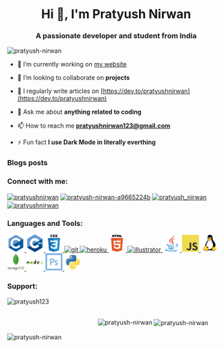 <h1 align="center">Hi 👋, I'm Pratyush Nirwan</h1>
<h3 align="center">A passionate developer and student from India</h3>

<p align="left"> <img src="https://komarev.com/ghpvc/?username=pratyush-nirwan&label=Profile%20views&color=0e75b6&style=flat" alt="pratyush-nirwan" /> </p>

- 🔭 I’m currently working on [my website](https://pcoder.me)

- 👯 I’m looking to collaborate on **projects**

- 📝 I regularly write articles on [https://dev.to/pratyushnirwan](https://dev.to/pratyushnirwan)

- 💬 Ask me about **anything related to coding**

- 📫 How to reach me **pratyushnirwan123@gmail.com**

- ⚡ Fun fact **I use Dark Mode in literally everthing**

### Blogs posts
<!-- BLOG-POST-LIST:START -->
<!-- BLOG-POST-LIST:END -->

<h3 align="left">Connect with me:</h3>
<p align="left">
<a href="https://dev.to/pratyushnirwan" target="blank"><img align="center" src="https://raw.githubusercontent.com/rahuldkjain/github-profile-readme-generator/master/src/images/icons/Social/devto.svg" alt="pratyushnirwan" height="30" width="40" /></a>
<a href="https://linkedin.com/in/pratyush-nirwan-a9665224b" target="blank"><img align="center" src="https://raw.githubusercontent.com/rahuldkjain/github-profile-readme-generator/master/src/images/icons/Social/linked-in-alt.svg" alt="pratyush-nirwan-a9665224b" height="30" width="40" /></a>
<a href="https://instagram.com/pratyush_nirwan" target="blank"><img align="center" src="https://raw.githubusercontent.com/rahuldkjain/github-profile-readme-generator/master/src/images/icons/Social/instagram.svg" alt="pratyush_nirwan" height="30" width="40" /></a>
<a href="https://www.codechef.com/users/pratyushnirwan" target="blank"><img align="center" src="https://cdn.jsdelivr.net/npm/simple-icons@3.1.0/icons/codechef.svg" alt="pratyushnirwan" height="30" width="40" /></a>
</p>

<h3 align="left">Languages and Tools:</h3>
<p align="left"> <a href="https://www.cprogramming.com/" target="_blank" rel="noreferrer"> <img src="https://raw.githubusercontent.com/devicons/devicon/master/icons/c/c-original.svg" alt="c" width="40" height="40"/> </a> <a href="https://www.w3schools.com/cpp/" target="_blank" rel="noreferrer"> <img src="https://raw.githubusercontent.com/devicons/devicon/master/icons/cplusplus/cplusplus-original.svg" alt="cplusplus" width="40" height="40"/> </a> <a href="https://www.w3schools.com/css/" target="_blank" rel="noreferrer"> <img src="https://raw.githubusercontent.com/devicons/devicon/master/icons/css3/css3-original-wordmark.svg" alt="css3" width="40" height="40"/> </a> <a href="https://git-scm.com/" target="_blank" rel="noreferrer"> <img src="https://www.vectorlogo.zone/logos/git-scm/git-scm-icon.svg" alt="git" width="40" height="40"/> </a> <a href="https://heroku.com" target="_blank" rel="noreferrer"> <img src="https://www.vectorlogo.zone/logos/heroku/heroku-icon.svg" alt="heroku" width="40" height="40"/> </a> <a href="https://www.w3.org/html/" target="_blank" rel="noreferrer"> <img src="https://raw.githubusercontent.com/devicons/devicon/master/icons/html5/html5-original-wordmark.svg" alt="html5" width="40" height="40"/> </a> <a href="https://www.adobe.com/in/products/illustrator.html" target="_blank" rel="noreferrer"> <img src="https://www.vectorlogo.zone/logos/adobe_illustrator/adobe_illustrator-icon.svg" alt="illustrator" width="40" height="40"/> </a> <a href="https://www.java.com" target="_blank" rel="noreferrer"> <img src="https://raw.githubusercontent.com/devicons/devicon/master/icons/java/java-original.svg" alt="java" width="40" height="40"/> </a> <a href="https://developer.mozilla.org/en-US/docs/Web/JavaScript" target="_blank" rel="noreferrer"> <img src="https://raw.githubusercontent.com/devicons/devicon/master/icons/javascript/javascript-original.svg" alt="javascript" width="40" height="40"/> </a> <a href="https://www.linux.org/" target="_blank" rel="noreferrer"> <img src="https://raw.githubusercontent.com/devicons/devicon/master/icons/linux/linux-original.svg" alt="linux" width="40" height="40"/> </a> <a href="https://www.mongodb.com/" target="_blank" rel="noreferrer"> <img src="https://raw.githubusercontent.com/devicons/devicon/master/icons/mongodb/mongodb-original-wordmark.svg" alt="mongodb" width="40" height="40"/> </a> <a href="https://nodejs.org" target="_blank" rel="noreferrer"> <img src="https://raw.githubusercontent.com/devicons/devicon/master/icons/nodejs/nodejs-original-wordmark.svg" alt="nodejs" width="40" height="40"/> </a> <a href="https://www.photoshop.com/en" target="_blank" rel="noreferrer"> <img src="https://raw.githubusercontent.com/devicons/devicon/master/icons/photoshop/photoshop-line.svg" alt="photoshop" width="40" height="40"/> </a> <a href="https://www.python.org" target="_blank" rel="noreferrer"> <img src="https://raw.githubusercontent.com/devicons/devicon/master/icons/python/python-original.svg" alt="python" width="40" height="40"/> </a> </p>


<h3 align="left">Support:</h3>
<p><a href="https://www.buymeacoffee.com/pratyush123"> <img align="left" src="https://cdn.buymeacoffee.com/buttons/v2/default-yellow.png" height="50" width="210" alt="pratyush123" /></a></p><br><br>


<p><img align="left" src="https://github-readme-stats.vercel.app/api/top-langs?username=pratyush-nirwan&show_icons=true&locale=en&layout=compact" alt="pratyush-nirwan" /></p>

<p>&nbsp;<img align="center" src="https://github-readme-stats.vercel.app/api?username=pratyush-nirwan&show_icons=true&locale=en" alt="pratyush-nirwan" /></p>

<p><img align="center" src="https://github-readme-streak-stats.herokuapp.com/?user=pratyush-nirwan&" alt="pratyush-nirwan" /></p>

